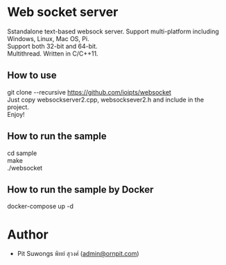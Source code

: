 # Web socket server

Sstandalone text-based websock server. 
Support multi-platform including Windows, Linux, Mac OS, Pi.  
Support both 32-bit and 64-bit.  
Multithread. 
Written in C/C++11.  

## How to use
git clone --recursive https://github.com/ioipts/websocket  
Just copy websockserver2.cpp, websocksever2.h and include in the project.  
Enjoy!  

## How to run the sample
cd sample  
make  
./websocket  

## How to run the sample by Docker
docker-compose up -d  

# Author
- Pit Suwongs พิทย์ สุวงศ์ (admin@ornpit.com)